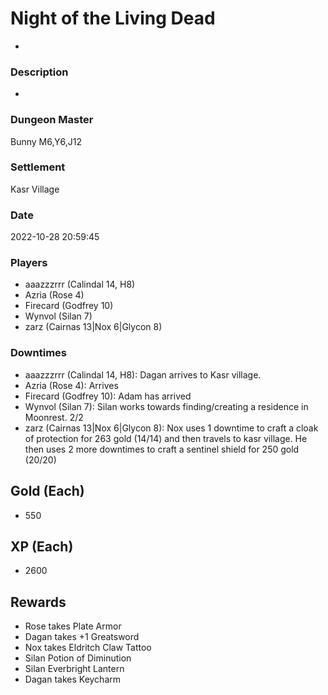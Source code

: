 # Night of the Living Dead
-
### Description
-
### Dungeon Master
Bunny M6,Y6,J12
### Settlement
Kasr Village
### Date
2022-10-28 20:59:45
### Players
* aaazzzrrr (Calindal 14, H8)
* Azria (Rose 4)
* Firecard (Godfrey 10)
* Wynvol (Silan 7)
* zarz (Cairnas 13|Nox 6|Glycon 8)
### Downtimes
* aaazzzrrr (Calindal 14, H8): Dagan arrives to Kasr village.
* Azria (Rose 4): Arrives
* Firecard (Godfrey 10): Adam has arrived
* Wynvol (Silan 7): Silan works towards finding/creating a residence in Moonrest. 2/2
* zarz (Cairnas 13|Nox 6|Glycon 8): Nox uses 1 downtime to craft a cloak of protection for 263 gold (14/14) and then travels to kasr village. He then uses 2 more downtimes to craft a sentinel shield for 250 gold (20/20)
## Gold (Each)
* 550
## XP (Each)
* 2600
## Rewards
* Rose takes Plate Armor 
* Dagan takes +1 Greatsword 
* Nox takes Eldritch Claw Tattoo 
* Silan Potion of Diminution 
* Silan Everbright Lantern
* Dagan takes Keycharm